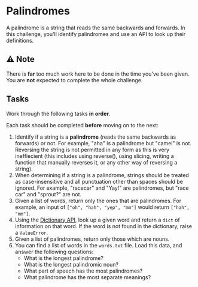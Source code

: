# Palindromes

A palindrome is a string that reads the same backwards and forwards. In this challenge, you'll identify palindromes and use an API to look up their definitions.

## ⚠️ Note

There is **far** too much work here to be done in the time you've been given. You are **not** expected to complete the whole challenge. 

## Tasks

Work through the following tasks **in order**. 

Each task should be completed **before** moving on to the next:

1. Identify if a string is a **palindrome** (reads the same backwards as forwards) or not. For example, "aha" is a palindrome but "camel" is not. Reversing the string is not permitted in any form as this is very ineffiecient (this includes using reverse(), using slicing, writing a function that manually reverses it, or any other way of reversing a string).
3. When determining if a string is a palindrome, strings should be treated as case-insensitive and all punctuation other than spaces should be ignored. For example, "racecar" and "Yay!" are palindromes, but "race car" and "sprout?" are not.
4. Given a list of words, return only the ones that are palindromes. For example, an input of `["oh", "hah", "yep", "mm"]` would return `["hah", "mm"]`.
5. Using the [Dictionary API](https://dictionaryapi.dev/), look up a given word and return a `dict` of information on that word. If the word is not found in the dictionary, raise a `ValueError`.
6. Given a list of palindromes, return only those which are nouns.
7. You can find a list of words in the `words.txt` file. Load this data, and answer the following questions:
   - What is the longest palindrome?
   - What is the longest palindromic noun?
   - What part of speech has the most palindromes?
   - What palindrome has the most separate meanings?
